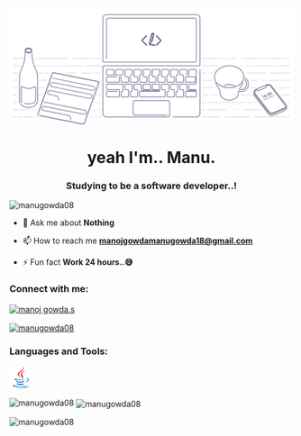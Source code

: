 ![logo](cb-banner.svg)
<h1 align="center">yeah I'm.. Manu.</h1>

<h3 align="center">Studying to be a software developer..!</h3>



<p align="left"> <img src="https://komarev.com/ghpvc/?username=manugowda08&label=Profile%20views&color=0e75b6&style=flat" alt="manugowda08" /> </p>

- 💬 Ask me about **Nothing**

- 📫 How to reach me **manojgowdamanugowda18@gmail.com**

- ⚡ Fun fact **Work 24 hours..😅**

<h3 align="left">Connect with me:</h3>

<p align="left">

<a href="https://linkedin.com/in/manoj gowda.s" target="blank"><img align="center" src="https://raw.githubusercontent.com/rahuldkjain/github-profile-readme-generator/master/src/images/icons/Social/linked-in-alt.svg" alt="manoj gowda.s" height="30" width="40" /></a>

<a href="https://instagram.com/manugowda08" target="blank"><img align="center" src="https://raw.githubusercontent.com/rahuldkjain/github-profile-readme-generator/master/src/images/icons/Social/instagram.svg" alt="manugowda08" height="30" width="40" /></a>

</p>

<h3 align="left">Languages and Tools:</h3>

<p align="left"> <a href="https://www.java.com" target="_blank" rel="noreferrer"> <img src="https://raw.githubusercontent.com/devicons/devicon/master/icons/java/java-original.svg" alt="java" width="40" height="40"/> </a> </p>

<p><img align="left" src="https://github-readme-stats.vercel.app/api/top-langs?username=manugowda08&show_icons=true&locale=en&layout=compact" alt="manugowda08" /></p>

<p>&nbsp;<img align="center" src="https://github-readme-stats.vercel.app/api?username=manugowda08&show_icons=true&locale=en" alt="manugowda08" /></p>

<p><img align="center" src="https://github-readme-streak-stats.herokuapp.com/?user=manugowda08&" alt="manugowda08" /></p>

